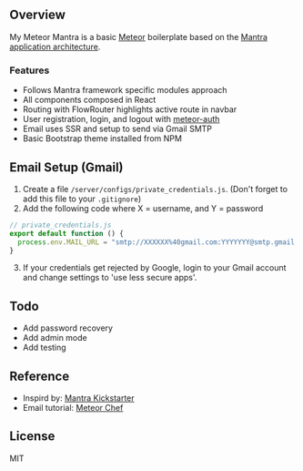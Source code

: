 ## Overview
My Meteor Mantra is a basic [Meteor](https://www.meteor.com) boilerplate based on the [Mantra application architecture](https://github.com/kadirahq/mantra).

### Features
* Follows Mantra framework specific modules approach
* All components composed in React
* Routing with FlowRouter highlights active route in navbar
* User registration, login, and logout with [meteor-auth](https://github.com/remotebase/meteor-auth)
* Email uses SSR and setup to send via Gmail SMTP
* Basic Bootstrap theme installed from NPM

## Email Setup (Gmail)
1. Create a file `/server/configs/private_credentials.js`. (Don't forget to add this file to your `.gitignore`)
2. Add the following code where X = username, and Y = password
```javascript
// private_credentials.js
export default function () {
  process.env.MAIL_URL = "smtp://XXXXXX%40gmail.com:YYYYYYY@smtp.gmail.com:465/"
}
```
3. If your credentials get rejected by Google, login to your Gmail account and change settings to 'use less secure apps'.

## Todo
* Add password recovery
* Add admin mode
* Add testing

## Reference
* Inspird by: [Mantra Kickstarter](https://github.com/mantrajs/meteor-mantra-kickstarter)
* Email tutorial: [Meteor Chef](https://themeteorchef.com/snippets/using-the-email-package/#tmc-configuration)

## License
MIT
